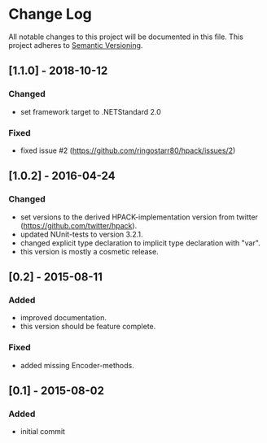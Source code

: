 # Change Log
All notable changes to this project will be documented in this file.
This project adheres to [Semantic Versioning](http://semver.org/).

## [1.1.0] - 2018-10-12
### Changed
- set framework target to .NETStandard 2.0

### Fixed
- fixed issue #2 (https://github.com/ringostarr80/hpack/issues/2)

## [1.0.2] - 2016-04-24
### Changed
- set versions to the derived HPACK-implementation version from twitter (https://github.com/twitter/hpack).
- updated NUnit-tests to version 3.2.1.
- changed explicit type declaration to implicit type declaration with "var".
- this version is mostly a cosmetic release.

## [0.2] - 2015-08-11
### Added
- improved documentation.
- this version should be feature complete.

### Fixed
- added missing Encoder-methods.

## [0.1] - 2015-08-02
### Added
- initial commit
